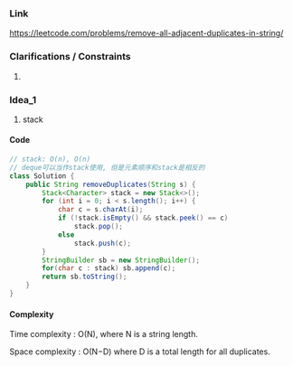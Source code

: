 
### Link

https://leetcode.com/problems/remove-all-adjacent-duplicates-in-string/


### Clarifications / Constraints

1. 

### Idea_1

1. stack


#### Code

```java
// stack: O(n), O(n)
// deque可以当作stack使用, 但是元素顺序和stack是相反的
class Solution {
    public String removeDuplicates(String s) {
        Stack<Character> stack = new Stack<>();
        for (int i = 0; i < s.length(); i++) {
            char c = s.charAt(i);
            if (!stack.isEmpty() && stack.peek() == c)
                stack.pop();
            else
                stack.push(c);
        }
        StringBuilder sb = new StringBuilder();
        for(char c : stack) sb.append(c);
        return sb.toString();
    }
}
```

#### Complexity

Time complexity : O(N), where N is a string length.

Space complexity : O(N−D) where D is a total length for all duplicates.

